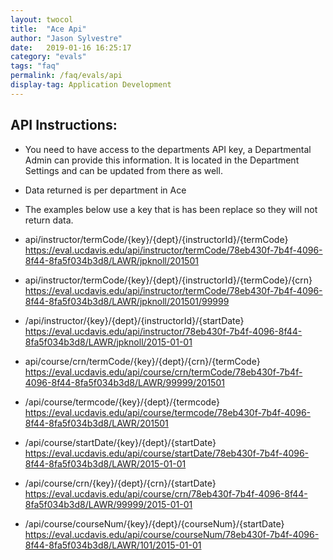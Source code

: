 ```yaml
---
layout: twocol
title:  "Ace Api"
author: "Jason Sylvestre"
date:   2019-01-16 16:25:17
category: "evals"
tags: "faq"
permalink: /faq/evals/api
display-tag: Application Development
---
```


## API Instructions:

* You need to have access to the departments API key, a Departmental Admin can provide this information. It is located in the Department Settings and can be updated from there as well.
* Data returned is per department in Ace
* The examples below use a key that is has been replace so they will not return data.

* api/instructor/termCode/{key}/{dept}/{instructorId}/{termCode}
https://eval.ucdavis.edu/api/instructor/termCode/78eb430f-7b4f-4096-8f44-8fa5f034b3d8/LAWR/jpknoll/201501

* api/instructor/termCode/{key}/{dept}/{instructorId}/{termCode}/{crn}
https://eval.ucdavis.edu/api/instructor/termCode/78eb430f-7b4f-4096-8f44-8fa5f034b3d8/LAWR/jpknoll/201501/99999

* /api/instructor/{key}/{dept}/{instructorId}/{startDate}
https://eval.ucdavis.edu/api/instructor/78eb430f-7b4f-4096-8f44-8fa5f034b3d8/LAWR/jpknoll/2015-01-01

* api/course/crn/termCode/{key}/{dept}/{crn}/{termCode}
https://eval.ucdavis.edu/api/course/crn/termCode/78eb430f-7b4f-4096-8f44-8fa5f034b3d8/LAWR/99999/201501

* /api/course/termcode/{key}/{dept}/{termcode}
https://eval.ucdavis.edu/api/course/termcode/78eb430f-7b4f-4096-8f44-8fa5f034b3d8/LAWR/201501

* /api/course/startDate/{key}/{dept}/{startDate}
https://eval.ucdavis.edu/api/course/startDate/78eb430f-7b4f-4096-8f44-8fa5f034b3d8/LAWR/2015-01-01

* /api/course/crn/{key}/{dept}/{crn}/{startDate}
https://eval.ucdavis.edu/api/course/crn/78eb430f-7b4f-4096-8f44-8fa5f034b3d8/LAWR/99999/2015-01-01

* /api/course/courseNum/{key}/{dept}/{courseNum}/{startDate}
https://eval.ucdavis.edu/api/course/courseNum/78eb430f-7b4f-4096-8f44-8fa5f034b3d8/LAWR/101/2015-01-01
